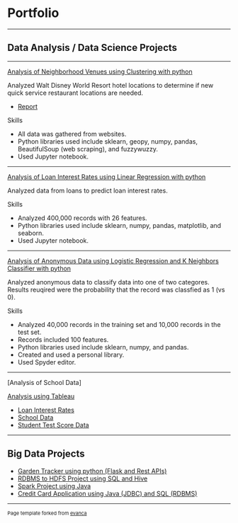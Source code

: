 # Portfolio

---

## Data Analysis / Data Science Projects

---

[Analysis of Neighborhood Venues using Clustering with python](https://github.com/Gia12345/Journey-Projects/tree/master/Data-Science-Data-Analysis-Projects/IBM%20Data%20Science%20Certificate%20Capstone%20Project)

Analyzed Walt Disney World Resort hotel locations to determine if new quick service restaurant locations are needed.

- [Report](https://github.com/Gia12345/Journey-Projects/blob/master/Data-Science-Data-Analysis-Projects/IBM%20Data%20Science%20Certificate%20Capstone%20Project/WDW%20Restaurant%20Locations%20Report%20Rev.pdf)

Skills

- All data was gathered from websites.
- Python libraries used include sklearn, geopy, numpy, pandas, BeautifulSoup (web scraping), and fuzzywuzzy.
- Used Jupyter notebook.

---

[Analysis of Loan Interest Rates using Linear Regression with python](https://github.com/Gia12345/Journey-Projects/tree/master/Data-Science-Data-Analysis-Projects/Loan%20Interest%20Rate%20Analysis)

Analyzed data from loans to predict loan interest rates.

Skills

- Analyzed 400,000 records with 26 features.
- Python libraries used include sklearn, numpy, pandas, matplotlib, and seaborn.
- Used Jupyter notebook.

---
[Analysis of Anonymous Data using Logistic Regression and K Neighbors Classifier with python](https://github.com/Gia12345/Journey-Projects/tree/master/Data-Science-Data-Analysis-Projects/Anonymous%20Data%20Analysis)

Analyzed anonymous data to classify data into one of two categores.  Results reuqired were the probability that the record was classfied as 1 (vs 0).

Skills

- Analyzed 40,000 records in the training set and 10,000 records in the test set.
- Records included 100 features.
- Python libraries used include sklearn, numpy, and pandas.
- Created and used a personal library.
- Used Spyder editor.

---
[Analysis of School Data]

[Analysis using Tableau](https://public.tableau.com/profile/gia.g#!/)
- [Loan Interest Rates](https://public.tableau.com/profile/gia.g#!/vizhome/LoanInterestRateAnalysis/JobIR)
- [School Data](https://public.tableau.com/profile/gia.g#!/vizhome/UpliftSchools/Student1Db)
- [Student Test Score Data](https://public.tableau.com/profile/gia.g#!/vizhome/EducationProjectFinal/TestScoreDashboard1)

---
## Big Data Projects

- [Garden Tracker using python (Flask and Rest APIs)](https://github.com/Gia12345/Journey-Projects/tree/master/Data-Science-Data-Analysis-Projects/gardentracker)
- [RDBMS to HDFS Project using SQL and Hive](https://github.com/Gia12345/Journey-Projects/tree/master/ETL-Big-Data-Projects/Table%20Load%20RDBMS%20to%20HDFS)
- [Spark Project using Java](https://github.com/Gia12345/Journey-Projects/tree/master/ETL-Big-Data-Projects/Spark%20Project)
- [Credit Card Application using Java (JDBC) and SQL (RDBMS)](https://github.com/Gia12345/Journey-Projects/tree/master/ETL-Big-Data-Projects/Credit%20Card%20App%20Source)





---
<p style="font-size:11px">Page template forked from <a href="https://github.com/evanca/quick-portfolio">evanca</a></p>
<!-- Remove above link if you don't want to attibute -->
